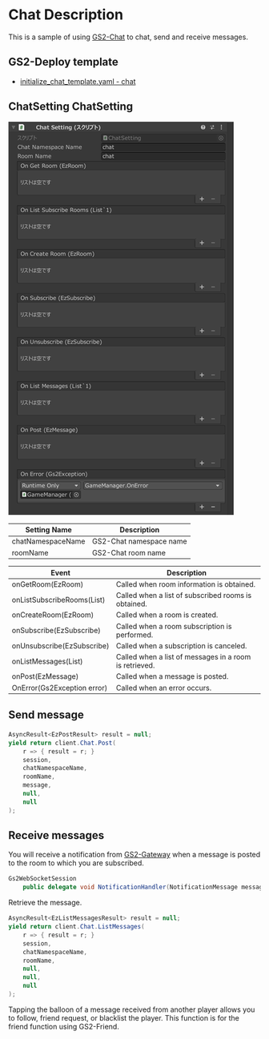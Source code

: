 # Chat Description

This is a sample of using [GS2-Chat](https://app.gs2.io/docs/en/index.html#gs2-chat) to chat, send and receive messages.

## GS2-Deploy template

- [initialize_chat_template.yaml - chat](../Templates/initialize_chat_template.yaml)

## ChatSetting ChatSetting

![Inspector Window](ChatSetting.png)

| Setting Name | Description |
|---|---|
| chatNamespaceName | GS2-Chat namespace name
| roomName | GS2-Chat room name

| Event | Description |
|---|---|
| onGetRoom(EzRoom) | Called when room information is obtained. | onGetRoom(EzRoom)
| onListSubscribeRooms(List<EzSubscribe>) | Called when a list of subscribed rooms is obtained. | onListSubscribeRooms(List<EzSubscribe>)
| onCreateRoom(EzRoom) | Called when a room is created. | onCreateRoom(EzRoom)
| onSubscribe(EzSubscribe) | Called when a room subscription is performed. | onSubscribe(EzSubscribe)
| onUnsubscribe(EzSubscribe) | Called when a subscription is canceled. | onUnsubscribe(EzSubscribe)
| onListMessages(List<EzMessage>) | Called when a list of messages in a room is retrieved. | onListMessages(List<EzMessage>)
| onPost(EzMessage) | Called when a message is posted. | onPost(EzMessage)
| OnError(Gs2Exception error) | Called when an error occurs. | OnError(Gs2Exception error)

## Send message
```c#
AsyncResult<EzPostResult> result = null;
yield return client.Chat.Post(
    r => { result = r; }
    session,
    chatNamespaceName,
    roomName,
    message,
    null,
    null
);
````

## Receive messages

You will receive a notification from [GS2-Gateway](https://app.gs2.io/docs/en/index.html#gs2-gateway) when a message is posted to the room to which you are subscribed.
```c#
Gs2WebSocketSession
    public delegate void NotificationHandler(NotificationMessage message);
```

Retrieve the message.

```c#
AsyncResult<EzListMessagesResult> result = null;
yield return client.Chat.ListMessages(
    r => { result = r; }
    session,
    chatNamespaceName,
    roomName,
    null,
    null,
    null
);
````

Tapping the balloon of a message received from another player allows you to follow, friend request, or blacklist the player.
This function is for the friend function using GS2-Friend.
